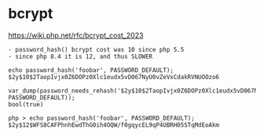 # bcrypt

https://wiki.php.net/rfc/bcrypt_cost_2023

    - password_hash() bcrypt cost was 10 since php 5.5
    - since php 8.4 it is 12, and thus SLOWER

```
echo password_hash('foobar', PASSWORD_DEFAULT);
$2y$10$2TaopIvjx0Z6DOPz0Xlc1eudx5vD067NyU0vZeVxCdakRVNUOOzo6

var_dump(password_needs_rehash('$2y$10$2TaopIvjx0Z6DOPz0Xlc1eudx5vD067NyU0vZeVxCdakRVNUOOzo6', PASSWORD_DEFAULT));
bool(true)

php > echo password_hash('foobar', PASSWORD_DEFAULT);
$2y$12$WFS8CAFPhnhEwdThG0ih4OQW/f0gqycEL9qP4UBRH05STqMdEoAkm
```

